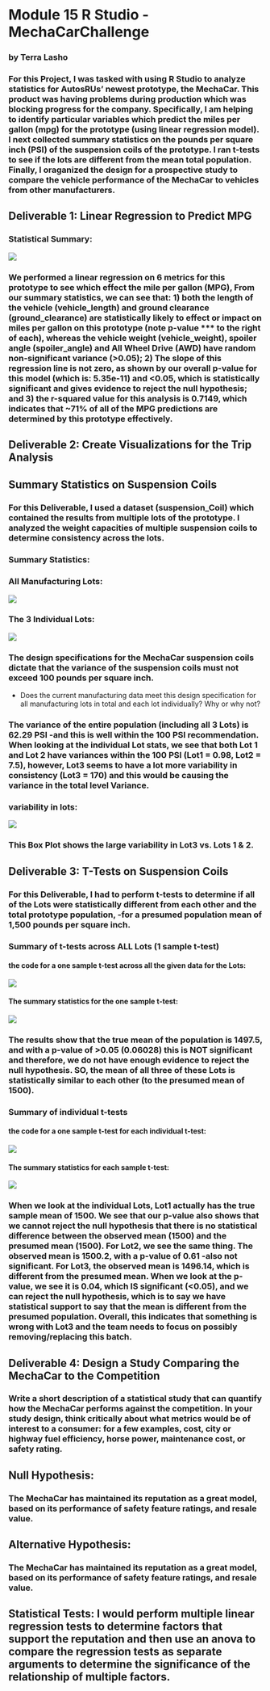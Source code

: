 # Module 15  R Studio - MechaCarChallenge

### by Terra Lasho 

### For this Project, I was tasked with using R Studio to analyze statistics for AutosRUs’ newest prototype, the MechaCar. This product was having problems during production which was blocking progress for the company.  Specifically, I am helping to identify particular variables which predict the miles per gallon (mpg) for the prototype (using linear regression model). I next collected summary statistics on the pounds per square inch (PSI) of the suspension coils of the prototype. I ran t-tests to see if the lots are different from the mean total population. Finally, I oraganized the design for a prospective study to compare the vehicle performance of the MechaCar to vehicles from other manufacturers.

## **Deliverable 1: Linear Regression to Predict MPG**

### Statistical Summary: 

![](https://github.com/Beetleee/MechaCar_Statistical_Analysis/blob/main/Resources/plot1.png)

### We performed a linear regression on 6 metrics for this prototype to see which effect the mile per gallon (MPG), From our summary statistics, we can see that: 1)  both the length of the vehicle (vehicle_length) and ground clearance (ground_clearance) are statistically likely to effect or impact on miles per gallon on this prototype (note p-value *** to the right of each), whereas the vehicle weight (vehicle_weight), spoiler angle (spoiler_angle) and All Wheel Drive (AWD) have random non-significant variance (>0.05);  2) The slope of this regression line is not zero, as shown by our overall p-value for this model (which is: 5.35e-11) and <0.05, which is statistically significant and gives evidence to reject the null hypothesis; and 3) the r-squared value for this analysis is 0.7149, which indicates that ~71% of all of the MPG predictions are determined by this prototype effectively.

## Deliverable 2: Create Visualizations for the Trip Analysis

## Summary Statistics on Suspension Coils 

### For this Deliverable, I used a dataset (suspension_Coil) which contained the results from multiple lots of the prototype.  I analyzed the weight capacities of multiple suspension coils to determine consistency across the lots.  

### Summary Statistics:

### All Manufacturing Lots:

![](https://github.com/Beetleee/MechaCar_Statistical_Analysis/blob/main/Resources/plot2.png)

### The 3 Individual Lots:

![](https://github.com/Beetleee/MechaCar_Statistical_Analysis/blob/main/Resources/plot3.png)

### The design specifications for the MechaCar suspension coils dictate that the variance of the suspension coils must not exceed 100 pounds per square inch. 

-	Does the current manufacturing data meet this design specification for all manufacturing lots in total and each lot individually? Why or why not?

### The variance of the entire population (including all 3 Lots) is 62.29 PSI -and this is well within the 100 PSI recommendation.  When looking at the individual Lot stats, we see that both Lot 1 and Lot 2 have variances within the 100 PSI (Lot1 = 0.98, Lot2 = 7.5), however, Lot3 seems to have a lot more variability in consistency (Lot3 = 170) and this would be causing the variance in the total level Variance.

### variability in lots:

![](https://github.com/Beetleee/MechaCar_Statistical_Analysis/blob/main/Resources/plot4.png)

### This Box Plot shows the large variability in Lot3 vs. Lots 1 & 2.

## Deliverable 3: T-Tests on Suspension Coils

### For this Deliverable, I had to perform t-tests to determine if all of the Lots were statistically different from each other and the total prototype population, -for a presumed population mean of 1,500 pounds per square inch.

### Summary of t-tests across ALL Lots (1 sample t-test)

#### the code for a one sample t-test across all the given data for the Lots:

![](https://github.com/Beetleee/MechaCar_Statistical_Analysis/blob/main/Resources/plot5.png)

#### The summary statistics for the one sample t-test:

![](https://github.com/Beetleee/MechaCar_Statistical_Analysis/blob/main/Resources/plot6.png)

### The results show that the true mean of the population is 1497.5, and with a p-value of >0.05 (0.06028) this is NOT significant and therefore, we do not have enough evidence to reject the null hypothesis.  SO, the mean of all three of these Lots is statistically similar to each other (to the presumed mean of 1500).  

### Summary of individual t-tests

#### the code for a one sample t-test for each individual t-test:

![](https://github.com/Beetleee/MechaCar_Statistical_Analysis/blob/main/Resources/plot7.png)

#### The summary statistics for each sample t-test:

![](https://github.com/Beetleee/MechaCar_Statistical_Analysis/blob/main/Resources/plot8.png)

### When we look at the individual Lots, Lot1 actually has the true sample mean of 1500.  We see that our p-value also shows that we cannot reject the null hypothesis that there is no statistical difference between the observed mean (1500) and the presumed mean (1500). For Lot2, we see the same thing. The observed mean is 1500.2, with a p-value of 0.61 -also not significant. For Lot3, the observed mean is 1496.14, which is different from the presumed mean. When we look at the p-value, we see it is 0.04, which IS significant (<0.05), and we can reject the null hypothesis, which is to say we have statistical support to say that the mean is different from the presumed population.  Overall, this indicates that something is wrong with Lot3 and the team needs to focus on possibly removing/replacing this batch.

## Deliverable 4: Design a Study Comparing the MechaCar to the Competition

### Write a short description of a statistical study that can quantify how the MechaCar performs against the competition. In your study design, think critically about what metrics would be of interest to a consumer: for a few examples, cost, city or highway fuel efficiency, horse power, maintenance cost, or safety rating.

## Null Hypothesis:

### The MechaCar has maintained its reputation as a great model, based on its performance of safety feature ratings, and resale value.

## Alternative Hypothesis:

### The MechaCar has maintained its reputation as a great model, based on its performance of safety feature ratings, and resale value.

## Statistical Tests: I would perform multiple linear regression tests to determine factors that support the reputation and then use an anova to compare the regression tests as separate arguments to determine the significance of the relationship of multiple factors.

